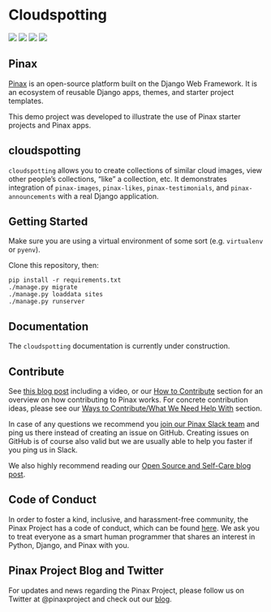 # Cloudspotting

[![](http://slack.pinaxproject.com/badge.svg)](http://slack.pinaxproject.com/)
[![](https://img.shields.io/travis/pinax/cloudspotting.svg)](https://travis-ci.org/pinax/cloudspotting)
[![](https://img.shields.io/coveralls/pinax/cloudspotting.svg)](https://coveralls.io/r/pinax/cloudspotting)
[![](https://img.shields.io/badge/license-MIT-blue.svg)](https://pypi.python.org/pypi/cloudspotting/)

## Pinax

[Pinax](http://pinaxproject.com/pinax/) is an open-source platform built on the
Django Web Framework. It is an ecosystem of reusable Django apps, themes, and
starter project templates.

This demo project was developed to illustrate the use of Pinax starter projects and Pinax apps.

## cloudspotting

`cloudspotting` allows you to create collections of similar cloud images, view other people’s collections, “like” a collection, etc.
It demonstrates integration of `pinax-images`, `pinax-likes`, `pinax-testimonials`, and `pinax-announcements` with a real Django application.

## Getting Started

Make sure you are using a virtual environment of some sort (e.g. `virtualenv` or
`pyenv`).

Clone this repository, then:

```
pip install -r requirements.txt
./manage.py migrate
./manage.py loaddata sites
./manage.py runserver
```

## Documentation

The `cloudspotting` documentation is currently under construction.

## Contribute

See [this blog post](http://blog.pinaxproject.com/2016/02/26/recap-february-pinax-hangout/) including a video, or our [How to Contribute](http://pinaxproject.com/pinax/how_to_contribute/) section for an overview on how contributing to Pinax works. For concrete contribution ideas, please see our [Ways to Contribute/What We Need Help With](http://pinaxproject.com/pinax/ways_to_contribute/) section.

In case of any questions we recommend you [join our Pinax Slack team](http://slack.pinaxproject.com) and ping us there instead of creating an issue on GitHub. Creating issues on GitHub is of course also valid but we are usually able to help you faster if you ping us in Slack.

We also highly recommend reading our [Open Source and Self-Care blog post](http://blog.pinaxproject.com/2016/01/19/open-source-and-self-care/).

## Code of Conduct

In order to foster a kind, inclusive, and harassment-free community, the Pinax Project has a code of conduct, which can be found [here](http://pinaxproject.com/pinax/code_of_conduct/). We ask you to treat everyone as a smart human programmer that shares an interest in Python, Django, and Pinax with you.

## Pinax Project Blog and Twitter

For updates and news regarding the Pinax Project, please follow us on Twitter at @pinaxproject and check out our [blog]( http://blog.pinaxproject.com).
